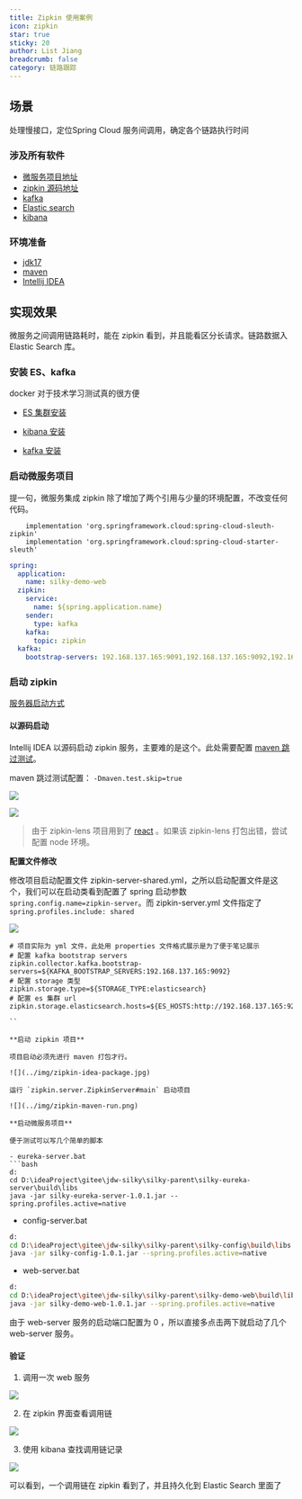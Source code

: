 ```yaml
---
title: Zipkin 使用案例
icon: zipkin
star: true
sticky: 20
author: List Jiang
breadcrumb: false
category: 链路跟踪
---
```


## 场景
处理慢接口，定位Spring Cloud 服务间调用，确定各个链路执行时间

### 涉及所有软件

- [微服务项目地址](https://gitee.com/jdw-silky/silky-parent.git)
- [zipkin 源码地址](https://github.com/openzipkin/zipkin.git)
- [kafka](https://kafka.apache.org/downloads)
- [Elastic search](https://www.elastic.co/cn/elasticsearch/)
- [kibana](https://www.elastic.co/cn/kibana/)

### 环境准备

- [jdk17](https://jdk.java.net/17/)
- [maven](https://maven.apache.org/)
- [Intellij IDEA](https://www.jetbrains.com/idea/)

## 实现效果

微服务之间调用链路耗时，能在 zipkin 看到，并且能看区分长请求。链路数据入 Elastic Search 库。

### 安装 ES、kafka

docker 对于技术学习测试真的很方便

- [ES 集群安装](https://www.cnblogs.com/jiangdewen/p/15119574.html)
- [kibana 安装](https://www.cnblogs.com/jiangdewen/p/15118629.html)

- [kafka 安装](../../../middleware/mq/kafka/quick-start.md)

### 启动微服务项目

提一句，微服务集成 zipkin 除了增加了两个引用与少量的环境配置，不改变任何代码。

```
    implementation 'org.springframework.cloud:spring-cloud-sleuth-zipkin'
    implementation 'org.springframework.cloud:spring-cloud-starter-sleuth'
```

```yml
spring:
  application:
    name: silky-demo-web
  zipkin:
    service:
      name: ${spring.application.name}
    sender:
      type: kafka
    kafka:
      topic: zipkin
  kafka:
    bootstrap-servers: 192.168.137.165:9091,192.168.137.165:9092,192.168.137.165:9093

```

### 启动 zipkin

[服务器启动方式](quick-start.md)

#### 以源码启动

Intellij IDEA 以源码启动 zipkin 服务，主要难的是这个。此处需要配置 [maven 跳过测试](https://www.cnblogs.com/jiangdewen/p/15928589.html)。

maven 跳过测试配置： `-Dmaven.test.skip=true`

![](../img/maven-skip-test1.png)

![](../img/maven-skip-test2.png)


> 由于 zipkin-lens 项目用到了 [react](https://react.docschina.org/) 。如果该 zipkin-lens 打包出错，尝试配置 node 环境。

**配置文件修改**

修改项目启动配置文件 zipkin-server-shared.yml，之所以启动配置文件是这个，我们可以在启动类看到配置了 spring 启动参数 `spring.config.name=zipkin-server`。而 zipkin-server.yml 文件指定了 `spring.profiles.include: shared` 

![](../img/zipkin-code1.png)

```properties
# 项目实际为 yml 文件，此处用 properties 文件格式展示是为了便于笔记展示
# 配置 kafka bootstrap servers
zipkin.collector.kafka.bootstrap-servers=${KAFKA_BOOTSTRAP_SERVERS:192.168.137.165:9092}
# 配置 storage 类型
zipkin.storage.type=${STORAGE_TYPE:elasticsearch}
# 配置 es 集群 url
zipkin.storage.elasticsearch.hosts=${ES_HOSTS:http://192.168.137.165:9201,http://192.168.137.165:9202,http://192.168.137.165:9203}

``

**启动 zipkin 项目**

项目启动必须先进行 maven 打包才行。

![](../img/zipkin-idea-package.jpg)

运行 `zipkin.server.ZipkinServer#main` 启动项目

![](../img/zipkin-maven-run.png)

**启动微服务项目**

便于测试可以写几个简单的脚本

- eureka-server.bat
```bash
d:
cd D:\ideaProject\gitee\jdw-silky\silky-parent\silky-eureka-server\build\libs
java -jar silky-eureka-server-1.0.1.jar --spring.profiles.active=native
```
- config-server.bat
```bash
d:
cd D:\ideaProject\gitee\jdw-silky\silky-parent\silky-config\build\libs
java -jar silky-config-1.0.1.jar --spring.profiles.active=native
```
- web-server.bat
```bash
d:
cd D:\ideaProject\gitee\jdw-silky\silky-parent\silky-demo-web\build\libs
java -jar silky-demo-web-1.0.1.jar --spring.profiles.active=native
```
由于 web-server 服务的启动端口配置为 0 ，所以直接多点击两下就启动了几个 web-server 服务。

#### 验证

1. 调用一次 web 服务

![](../img/test1.png)

2. 在 zipkin 界面查看调用链

![](../img/test2.png)

3. 使用 kibana 查找调用链记录

![](../img/test3.png)

可以看到，一个调用链在 zipkin 看到了，并且持久化到 Elastic Search 里面了
